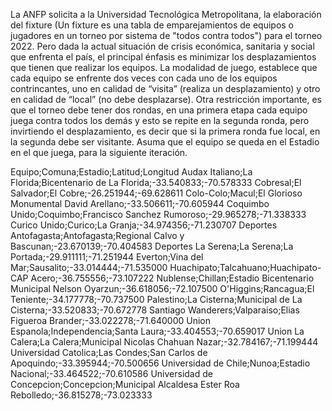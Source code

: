 La ANFP solicita a la Universidad Tecnológica Metropolitana, la elaboración del fixture (Un fixture es una tabla de emparejamientos de equipos o jugadores en un torneo por sistema de "todos contra todos") para el torneo 2022. Pero dada la actual situación de crisis económica, sanitaria y social que enfrenta el país, el principal énfasis es minimizar los desplazamientos que tienen que realizar los equipos. La modalidad de juego, establece que cada equipo se enfrente dos veces con cada uno de los equipos contrincantes, uno en calidad de “visita” (realiza un desplazamiento) y otro en calidad de “local” (no debe desplazarse). Otra restricción importante, es que el torneo debe tener dos rondas, en una primera etapa cada equipo juega contra todos los demás y esto se repite en la segunda ronda, pero invirtiendo el desplazamiento, es decir que si la primera ronda fue local, en la segunda debe ser visitante. Asuma que el equipo se queda en el Estadio en el que juega, para la siguiente iteración.

Equipo;Comuna;Estadio;Latitud;Longitud
Audax Italiano;La Florida;Bicentenario de La Florida;-33.540833;-70.578333
Cobresal;El Salvador;El Cobre;-26.251944;-69.628611
Colo-Colo;Macul;El Glorioso Monumental David Arellano;-33.506611;-70.605944
Coquimbo Unido;Coquimbo;Francisco Sanchez Rumoroso;-29.965278;-71.338333
Curico Unido;Curico;La Granja;-34.974356;-71.230707
Deportes Antofagasta;Antofagasta;Regional Calvo y Bascunan;-23.670139;-70.404583
Deportes La Serena;La Serena;La Portada;-29.911111;-71.251944
Everton;Vina del Mar;Sausalito;-33.014444;-71.535000
Huachipato;Talcahuano;Huachipato-CAP Acero;-36.755556;-73.107222
Nublense;Chillan;Estadio Bicentenario Municipal Nelson Oyarzun;-36.618056;-72.107500
O'Higgins;Rancagua;El Teniente;-34.177778;-70.737500
Palestino;La Cisterna;Municipal de La Cisterna;-33.520833;-70.672778
Santiago Wanderers;Valparaiso;Elias Figueroa Brander;-33.022278;-71.640000
Union Espanola;Independencia;Santa Laura;-33.404553;-70.659017
Union La Calera;La Calera;Municipal Nicolas Chahuan Nazar;-32.784167;-71.199444
Universidad Catolica;Las Condes;San Carlos de Apoquindo;-33.395944;-70.500656
Universidad de Chile;Nunoa;Estadio Nacional;-33.464522;-70.610586
Universidad de Concepcion;Concepcion;Municipal Alcaldesa Ester Roa Rebolledo;-36.815278;-73.023333
